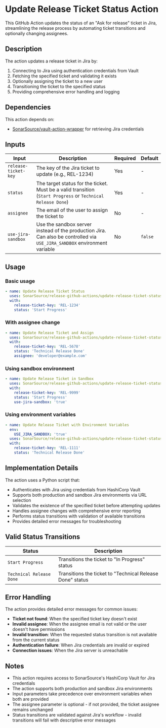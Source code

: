 # Update Release Ticket Status Action

This GitHub Action updates the status of an "Ask for release" ticket in Jira, streamlining the release process by automating ticket transitions and optionally changing assignees.

## Description

The action updates a release ticket in Jira by:
1. Connecting to Jira using authentication credentials from Vault
2. Fetching the specified ticket and validating it exists
3. Optionally assigning the ticket to a new user
4. Transitioning the ticket to the specified status
5. Providing comprehensive error handling and logging

## Dependencies

This action depends on:
- [SonarSource/vault-action-wrapper](https://github.com/SonarSource/vault-action-wrapper) for retrieving Jira credentials

## Inputs

| Input                | Description                                                                                                               | Required | Default |
|----------------------|---------------------------------------------------------------------------------------------------------------------------|----------|---------|
| `release-ticket-key` | The key of the Jira ticket to update (e.g., REL-1234)                                                                     | Yes      | -       |
| `status`             | The target status for the ticket. Must be a valid transition (`Start Progress` or `Technical Release Done`)               | Yes      | -       |
| `assignee`           | The email of the user to assign the ticket to                                                                             | No       | -       |
| `use-jira-sandbox`   | Use the sandbox server instead of the production Jira. Can also be controlled via `USE_JIRA_SANDBOX` environment variable | No       | `false` |

## Usage

### Basic usage

```yaml
- name: Update Release Ticket Status
  uses: SonarSource/release-github-actions/update-release-ticket-status@master
  with:
    release-ticket-key: 'REL-1234'
    status: 'Start Progress'
```

### With assignee change

```yaml
- name: Update Release Ticket and Assign
  uses: SonarSource/release-github-actions/update-release-ticket-status@master
  with:
    release-ticket-key: 'REL-5678'
    status: 'Technical Release Done'
    assignee: 'developer@example.com'
```

### Using sandbox environment

```yaml
- name: Update Release Ticket in Sandbox
  uses: SonarSource/release-github-actions/update-release-ticket-status@master
  with:
    release-ticket-key: 'REL-9999'
    status: 'Start Progress'
    use-jira-sandbox: 'true'
```

### Using environment variables

```yaml
- name: Update Release Ticket with Environment Variables
  env:
    USE_JIRA_SANDBOX: 'true'
  uses: SonarSource/release-github-actions/update-release-ticket-status@master
  with:
    release-ticket-key: 'REL-1111'
    status: 'Technical Release Done'
```
## Implementation Details

The action uses a Python script that:
- Authenticates with Jira using credentials from HashiCorp Vault
- Supports both production and sandbox Jira environments via URL selection
- Validates the existence of the specified ticket before attempting updates
- Handles assignee changes with comprehensive error reporting
- Performs status transitions with validation of available transitions
- Provides detailed error messages for troubleshooting

## Valid Status Transitions

| Status                   | Description                                               |
|--------------------------|-----------------------------------------------------------|
| `Start Progress`         | Transitions the ticket to "In Progress" status            |
| `Technical Release Done` | Transitions the ticket to "Technical Release Done" status |

## Error Handling

The action provides detailed error messages for common issues:
- **Ticket not found**: When the specified ticket key doesn't exist
- **Invalid assignee**: When the assignee email is not valid or the user doesn't have permissions
- **Invalid transition**: When the requested status transition is not available from the current status
- **Authentication failure**: When Jira credentials are invalid or expired
- **Connection issues**: When the Jira server is unreachable

## Notes

- This action requires access to SonarSource's HashiCorp Vault for Jira credentials
- The action supports both production and sandbox Jira environments
- Input parameters take precedence over environment variables when both are provided
- The assignee parameter is optional - if not provided, the ticket assignee remains unchanged
- Status transitions are validated against Jira's workflow - invalid transitions will fail with descriptive error messages
